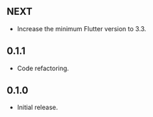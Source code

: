 ## NEXT

* Increase the minimum Flutter version to 3.3.

## 0.1.1

* Code refactoring.

## 0.1.0

* Initial release.
